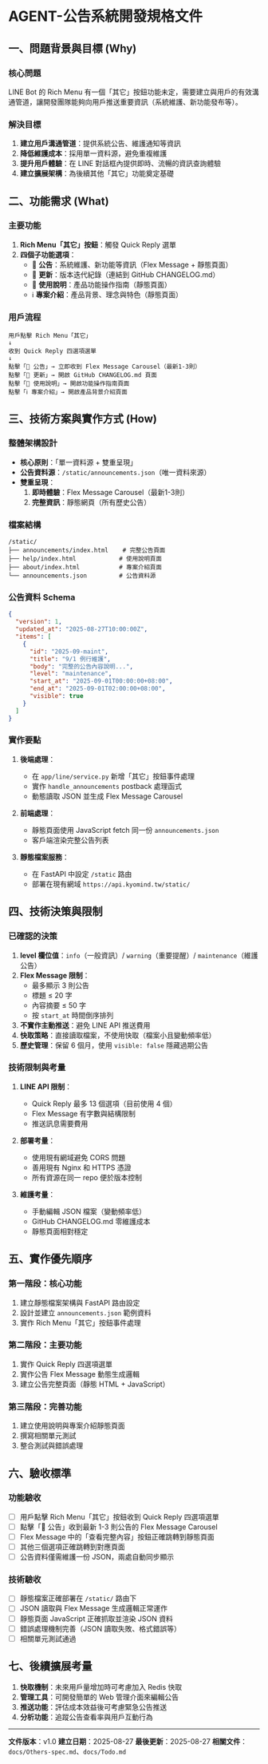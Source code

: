 # AGENT-公告系統開發規格文件

## 一、問題背景與目標 (Why)

### 核心問題
LINE Bot 的 Rich Menu 有一個「其它」按鈕功能未定，需要建立與用戶的有效溝通管道，讓開發團隊能夠向用戶推送重要資訊（系統維護、新功能發布等）。

### 解決目標
1. **建立用戶溝通管道**：提供系統公告、維護通知等資訊
2. **降低維護成本**：採用單一資料源，避免重複維護
3. **提升用戶體驗**：在 LINE 對話框內提供即時、流暢的資訊查詢體驗
4. **建立擴展架構**：為後續其他「其它」功能奠定基礎

## 二、功能需求 (What)

### 主要功能
1. **Rich Menu「其它」按鈕**：觸發 Quick Reply 選單
2. **四個子功能選項**：
   - 📢 **公告**：系統維護、新功能等資訊（Flex Message + 靜態頁面）
   - 🔄 **更新**：版本迭代紀錄（連結到 GitHub CHANGELOG.md）
   - 📖 **使用說明**：產品功能操作指南（靜態頁面）
   - ℹ️ **專案介紹**：產品背景、理念與特色（靜態頁面）

### 用戶流程
```
用戶點擊 Rich Menu「其它」
↓
收到 Quick Reply 四選項選單
↓
點擊「📢 公告」→ 立即收到 Flex Message Carousel（最新1-3則）
點擊「🔄 更新」→ 開啟 GitHub CHANGELOG.md 頁面
點擊「📖 使用說明」→ 開啟功能操作指南頁面
點擊「ℹ️ 專案介紹」→ 開啟產品背景介紹頁面
```

## 三、技術方案與實作方式 (How)

### 整體架構設計
- **核心原則**：「單一資料源 + 雙重呈現」
- **公告資料源**：`/static/announcements.json`（唯一資料來源）
- **雙重呈現**：
  1. **即時體驗**：Flex Message Carousel（最新1-3則）
  2. **完整資訊**：靜態網頁（所有歷史公告）

### 檔案結構
```
/static/
├── announcements/index.html    # 完整公告頁面
├── help/index.html            # 使用說明頁面
├── about/index.html           # 專案介紹頁面
└── announcements.json         # 公告資料源
```

### 公告資料 Schema
```json
{
  "version": 1,
  "updated_at": "2025-08-27T10:00:00Z",
  "items": [
    {
      "id": "2025-09-maint",
      "title": "9/1 例行維護",
      "body": "完整的公告內容說明...",
      "level": "maintenance",
      "start_at": "2025-09-01T00:00:00+08:00",
      "end_at": "2025-09-01T02:00:00+08:00",
      "visible": true
    }
  ]
}
```

### 實作要點
1. **後端處理**：
   - 在 `app/line/service.py` 新增「其它」按鈕事件處理
   - 實作 `handle_announcements` postback 處理函式
   - 動態讀取 JSON 並生成 Flex Message Carousel

2. **前端處理**：
   - 靜態頁面使用 JavaScript fetch 同一份 `announcements.json`
   - 客戶端渲染完整公告列表

3. **靜態檔案服務**：
   - 在 FastAPI 中設定 `/static` 路由
   - 部署在現有網域 `https://api.kyomind.tw/static/`

## 四、技術決策與限制

### 已確認的決策
1. **level 欄位值**：`info`（一般資訊）/ `warning`（重要提醒）/ `maintenance`（維護公告）
2. **Flex Message 限制**：
   - 最多顯示 3 則公告
   - 標題 ≤ 20 字
   - 內容摘要 ≤ 50 字
   - 按 `start_at` 時間倒序排列
3. **不實作主動推送**：避免 LINE API 推送費用
4. **快取策略**：直接讀取檔案，不使用快取（檔案小且變動頻率低）
5. **歷史管理**：保留 6 個月，使用 `visible: false` 隱藏過期公告

### 技術限制與考量
1. **LINE API 限制**：
   - Quick Reply 最多 13 個選項（目前使用 4 個）
   - Flex Message 有字數與結構限制
   - 推送訊息需要費用

2. **部署考量**：
   - 使用現有網域避免 CORS 問題
   - 善用現有 Nginx 和 HTTPS 憑證
   - 所有資源在同一 repo 便於版本控制

3. **維護考量**：
   - 手動編輯 JSON 檔案（變動頻率低）
   - GitHub CHANGELOG.md 零維護成本
   - 靜態頁面相對穩定

## 五、實作優先順序

### 第一階段：核心功能
1. 建立靜態檔案架構與 FastAPI 路由設定
2. 設計並建立 `announcements.json` 範例資料
3. 實作 Rich Menu「其它」按鈕事件處理

### 第二階段：主要功能
1. 實作 Quick Reply 四選項選單
2. 實作公告 Flex Message 動態生成邏輯
3. 建立公告完整頁面（靜態 HTML + JavaScript）

### 第三階段：完善功能
1. 建立使用說明與專案介紹靜態頁面
2. 撰寫相關單元測試
3. 整合測試與錯誤處理

## 六、驗收標準

### 功能驗收
- [ ] 用戶點擊 Rich Menu「其它」按鈕收到 Quick Reply 四選項選單
- [ ] 點擊「📢 公告」收到最新 1-3 則公告的 Flex Message Carousel
- [ ] Flex Message 中的「查看完整內容」按鈕正確跳轉到靜態頁面
- [ ] 其他三個選項正確跳轉到對應頁面
- [ ] 公告資料僅需維護一份 JSON，兩處自動同步顯示

### 技術驗收
- [ ] 靜態檔案正確部署在 `/static/` 路由下
- [ ] JSON 讀取與 Flex Message 生成邏輯正常運作
- [ ] 靜態頁面 JavaScript 正確抓取並渲染 JSON 資料
- [ ] 錯誤處理機制完善（JSON 讀取失敗、格式錯誤等）
- [ ] 相關單元測試通過

## 七、後續擴展考量

1. **快取機制**：未來用戶量增加時可考慮加入 Redis 快取
2. **管理工具**：可開發簡單的 Web 管理介面來編輯公告
3. **推送功能**：評估成本效益後可考慮緊急公告推送
4. **分析功能**：追蹤公告查看率與用戶互動行為

---

**文件版本**：v1.0
**建立日期**：2025-08-27
**最後更新**：2025-08-27
**相關文件**：`docs/Others-spec.md`、`docs/Todo.md`
